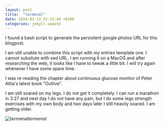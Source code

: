 ```yaml
---
layout: post
title:  "termenal"
date: 2024-03-13 22:33:44 +0100
categories: jekyll update
---
```


I found a bash script to generate the persistent google photos URL for this blogpost.  

I am still unable to combine this script with my entries template one. I cannot subsitute with sed URL. I am running it on a MacOS and after researching the web, it looks like I have to tweak a little bit. I will try again whenever I have some spare time.  

I was re-reading the chapter about continuous glucose monitor of Peter Attia's latest book "Outlive".  

I am still soared on my legs. I do not get it completely. I can run a marathon in 3:27 and next day I do not have any pain, but I do some legs strength exercises with my own body and two days later I still heavily soared. I am getting older.


![termenal](https://lh3.googleusercontent.com/pw/AP1GczNDCD-krWeLb2gKad-9ALgWMXIEqUebpqO8vs6jmLeugQ4rsC_oNyAAqMpTKiDWzfL9tlkp6FiZJhmWGm6a8D3dIdUB3hncQu-ET1ChRHLAfamQNbQ=w0)*termenal*&nbsp;



[jekyll-docs]: https://jekyllrb.com/docs/home
[jekyll-gh]:   https://github.com/jekyll/jekyll
[jekyll-talk]: https://talk.jekyllrb.com/
